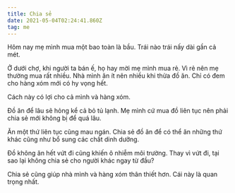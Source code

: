 ```yaml
---
title: Chia sẻ
date: 2021-05-04T02:24:41.860Z
tag: me
---
```

Hôm nay mẹ mình mua một bao toàn là bầu. Trái nào trái nấy dài gần cả mét.

Ở dưới chợ, khi người ta bán ế, họ hay mời mẹ mình mua rẻ. Vì rẻ nên mẹ thường mua rất nhiều. Nhà mình ăn ít nên nhiều khi thừa đồ ăn. Chỉ có đem cho hàng xóm mới có hy vọng hết. 

Cách này có lợi cho cả mình và hàng xóm. 

Đồ ăn để lâu sẽ hỏng kể cả bỏ tủ lạnh. Mẹ mình cứ mua đồ liên tục nên phải chia sẻ mới không bị để quá lâu. 

Ăn một thứ liên tục cũng mau ngán. Chia sẻ đồ ăn để có thể ăn những thứ khác cũng như bổ sung các chất dinh dưỡng.

Đồ không ăn hết vứt đi cũng khiến ô nhiễm môi trường. Thay vì vứt đi, tại sao lại không chia sẻ cho người khác ngay từ đầu?

Chia sẻ cũng giúp nhà mình và hàng xóm thân thiết hơn. Cái này là quan trọng nhất.